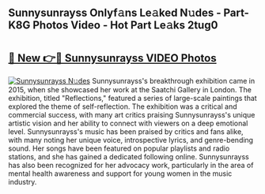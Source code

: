 ## Sunnysunrayss Onlyf𝚊ns Le𝚊ked N𝚞des - Part-K8G Photos Video - Hot Part Le𝚊ks 2tug0

# <h2><a href="http://ab12824.deff.icu/?id=Sunnysunrayss">🔗 New 👉🔴 Sunnysunrayss VIDEO Photos</a></h2>

[![Sunnysunrayss N𝚞des](https://i.imgur.com/rIISA9y.gif)](http://ab12824.deff.icu/?id=Sunnysunrayss)
Sunnysunrayss's breakthrough exhibition came in 2015, when she showcased her work at the Saatchi Gallery in London. The exhibition, titled "Reflections," featured a series of large-scale paintings that explored the theme of self-reflection. The exhibition was a critical and commercial success, with many art critics praising Sunnysunrayss's unique artistic vision and her ability to connect with viewers on a deep emotional level. Sunnysunrayss's music has been praised by critics and fans alike, with many noting her unique voice, introspective lyrics, and genre-bending sound. Her songs have been featured on popular playlists and radio stations, and she has gained a dedicated following online. Sunnysunrayss has also been recognized for her advocacy work, particularly in the area of mental health awareness and support for young women in the music industry.
